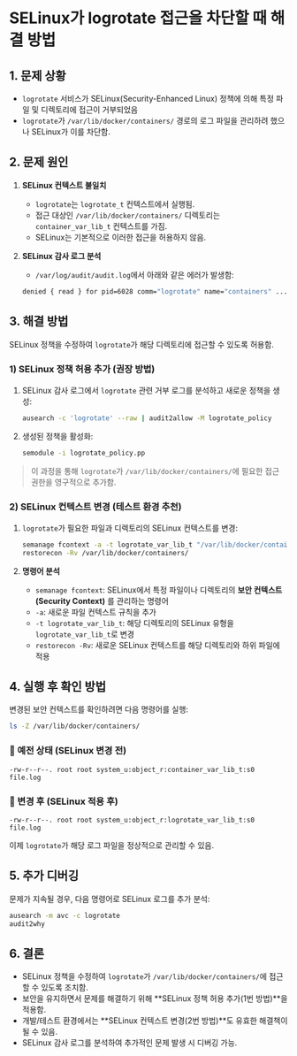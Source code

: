 # SELinux가 logrotate 접근을 차단할 때 해결 방법

## 1. 문제 상황
- `logrotate` 서비스가 SELinux(Security-Enhanced Linux) 정책에 의해 특정 파일 및 디렉토리에 접근이 거부되었음
- `logrotate`가 `/var/lib/docker/containers/` 경로의 로그 파일을 관리하려 했으나 SELinux가 이를 차단함.

## 2. 문제 원인
1. **SELinux 컨텍스트 불일치**
   - `logrotate`는 `logrotate_t` 컨텍스트에서 실행됨.
   - 접근 대상인 `/var/lib/docker/containers/` 디렉토리는 `container_var_lib_t` 컨텍스트를 가짐.
   - SELinux는 기본적으로 이러한 접근을 허용하지 않음.

2. **SELinux 감사 로그 분석**
   - `/var/log/audit/audit.log`에서 아래와 같은 에러가 발생함:
   ```bash
   denied { read } for pid=6028 comm="logrotate" name="containers" ...
   ```

## 3. 해결 방법
SELinux 정책을 수정하여 `logrotate`가 해당 디렉토리에 접근할 수 있도록 허용함.

### 1) SELinux 정책 허용 추가 (권장 방법)
1. SELinux 감사 로그에서 `logrotate` 관련 거부 로그를 분석하고 새로운 정책을 생성:
   ```bash
   ausearch -c 'logrotate' --raw | audit2allow -M logrotate_policy
   ```

2. 생성된 정책을 활성화:
   ```bash
   semodule -i logrotate_policy.pp
   ```

> 이 과정을 통해 `logrotate`가 `/var/lib/docker/containers/`에 필요한 접근 권한을 영구적으로 추가함.

### 2) SELinux 컨텍스트 변경 (테스트 환경 추천)
1. `logrotate`가 필요한 파일과 디렉토리의 SELinux 컨텍스트를 변경:
   ```bash
   semanage fcontext -a -t logrotate_var_lib_t "/var/lib/docker/containers(/.*)?"
   restorecon -Rv /var/lib/docker/containers/
   ```

2. **명령어 분석**
   - `semanage fcontext`: SELinux에서 특정 파일이나 디렉토리의 **보안 컨텍스트(Security Context)** 를 관리하는 명령어
   - `-a`: 새로운 파일 컨텍스트 규칙을 추가
   - `-t logrotate_var_lib_t`: 해당 디렉토리의 SELinux 유형을 `logrotate_var_lib_t`로 변경
   - `restorecon -Rv`: 새로운 SELinux 컨텍스트를 해당 디렉토리와 하위 파일에 적용

## 4. 실행 후 확인 방법
변경된 보안 컨텍스트를 확인하려면 다음 명령어를 실행:
```bash
ls -Z /var/lib/docker/containers/
```

### 🔹 예전 상태 (SELinux 변경 전)
```
-rw-r--r--. root root system_u:object_r:container_var_lib_t:s0 file.log
```

### 🔹 변경 후 (SELinux 적용 후)
```
-rw-r--r--. root root system_u:object_r:logrotate_var_lib_t:s0 file.log
```
이제 `logrotate`가 해당 로그 파일을 정상적으로 관리할 수 있음.

## 5. 추가 디버깅
문제가 지속될 경우, 다음 명령어로 SELinux 로그를 추가 분석:
```bash
ausearch -m avc -c logrotate
audit2why
```

## 6. 결론
- SELinux 정책을 수정하여 `logrotate`가 `/var/lib/docker/containers/`에 접근할 수 있도록 조치함.
- 보안을 유지하면서 문제를 해결하기 위해 **SELinux 정책 허용 추가(1번 방법)**을 적용함.
- 개발/테스트 환경에서는 **SELinux 컨텍스트 변경(2번 방법)**도 유효한 해결책이 될 수 있음.
- SELinux 감사 로그를 분석하여 추가적인 문제 발생 시 디버깅 가능.



